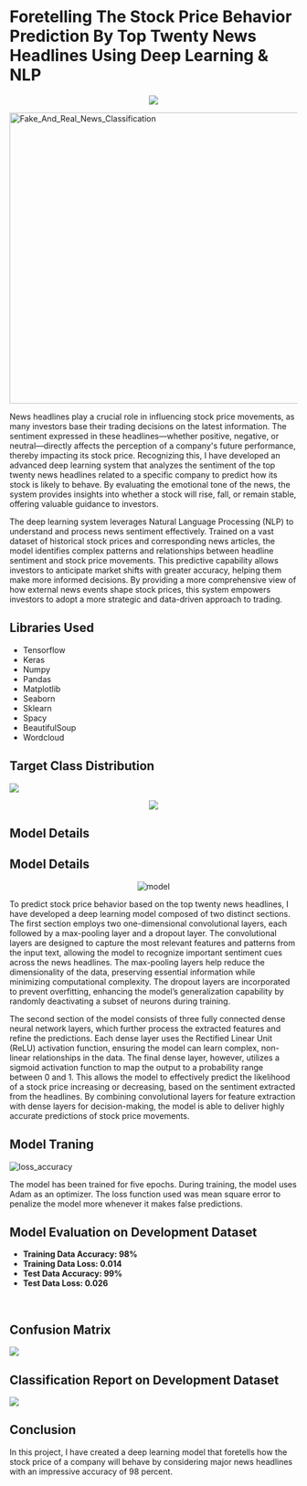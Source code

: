 # Foretelling The Stock Price Behavior Prediction By Top Twenty News Headlines Using Deep Learning & NLP
<p align="center">
<a href="https://nbviewer.jupyter.org/github/NavinBondade/Foretelling-The-Stock-Price-Behavior-With-Major-News-Headlines/blob/main/Notebook/stock_price_behavior_prediction%20%282%29.ipynb" target="_blank">
  <img align="center"  src="https://github.com/NavinBondade/Distinguishing-Fake-And-Real-News-With-Deep-Learning/blob/main/Graphs/button_if-github-fails-to-load-the-notebook-click-here%20(4).png?raw=true"/>
</a>
</p>
<img src="https://www.thestreet.com/.image/t_share/MTcwMDkyODc4NDY5NTM5MTAy/stock-price-lead.jpg" alt="Fake_And_Real_News_Classification" width="970" height="510">
<p>News headlines play a crucial role in influencing stock price movements, as many investors base their trading decisions on the latest information. The sentiment expressed in these headlines—whether positive, negative, or neutral—directly affects the perception of a company's future performance, thereby impacting its stock price. Recognizing this, I have developed an advanced deep learning system that analyzes the sentiment of the top twenty news headlines related to a specific company to predict how its stock is likely to behave. By evaluating the emotional tone of the news, the system provides insights into whether a stock will rise, fall, or remain stable, offering valuable guidance to investors.

The deep learning system leverages Natural Language Processing (NLP) to understand and process news sentiment effectively. Trained on a vast dataset of historical stock prices and corresponding news articles, the model identifies complex patterns and relationships between headline sentiment and stock price movements. This predictive capability allows investors to anticipate market shifts with greater accuracy, helping them make more informed decisions. By providing a more comprehensive view of how external news events shape stock prices, this system empowers investors to adopt a more strategic and data-driven approach to trading.</p>
<h2>Libraries Used</h2>
<ul>
  <li>Tensorflow</li>
  <li>Keras</li>
  <li>Numpy</li>
  <li>Pandas </li>
  <li>Matplotlib</li>
  <li>Seaborn</li>
  <li>Sklearn</li>
  <li>Spacy</li>
  <li>BeautifulSoup</li>
  <li>Wordcloud</li>
</ul>
<h2>Target Class Distribution</h2>
<img src="https://github.com/NavinBondade/Foretelling-The-Stock-Price-Behavior-With-Major-News-Headlines/blob/main/Graphs%20%26%20Pictures/Distribution%20Of%20Dependent%20Variable.png">
<br>
<p align="center"> 
<img src="https://github.com/NavinBondade/Foretelling-The-Stock-Price-Behavior-With-Major-News-Headlines/blob/main/Graphs%20%26%20Pictures/Distribution%20Of%20Dependent%20Variable%20In%20Percentage.png">
</p>    
<h2>Model Details</h2>
<h2>Model Details</h2>
<p align="center">
<img src="https://github.com/NavinBondade/Foretelling-The-Stock-Price-Behavior-With-Major-News-Headlines/blob/main/Graphs%20&%20Pictures/model.png" alt="model" >
</p>
<p>
To predict stock price behavior based on the top twenty news headlines, I have developed a deep learning model composed of two distinct sections. The first section employs two one-dimensional convolutional layers, each followed by a max-pooling layer and a dropout layer. The convolutional layers are designed to capture the most relevant features and patterns from the input text, allowing the model to recognize important sentiment cues across the news headlines. The max-pooling layers help reduce the dimensionality of the data, preserving essential information while minimizing computational complexity. The dropout layers are incorporated to prevent overfitting, enhancing the model’s generalization capability by randomly deactivating a subset of neurons during training.

The second section of the model consists of three fully connected dense neural network layers, which further process the extracted features and refine the predictions. Each dense layer uses the Rectified Linear Unit (ReLU) activation function, ensuring the model can learn complex, non-linear relationships in the data. The final dense layer, however, utilizes a sigmoid activation function to map the output to a probability range between 0 and 1. This allows the model to effectively predict the likelihood of a stock price increasing or decreasing, based on the sentiment extracted from the headlines. By combining convolutional layers for feature extraction with dense layers for decision-making, the model is able to deliver highly accurate predictions of stock price movements.</p>
<h2>Model Traning</h2>
<img src="https://github.com/NavinBondade/Foretelling-The-Stock-Price-Behavior-With-Major-News-Headlines/blob/main/Graphs%20%26%20Pictures/loss-accuracy.png" alt="loss_accuracy">
<p>The model has been trained for five epochs. During training, the model uses Adam as an optimizer. The loss function used was mean square error to penalize the model more whenever it makes false predictions.</p>

<h2>Model Evaluation on Development Dataset</h2>
<ul>
  <li><b>Training Data Accuracy: 98%</b></li>
  <li><b>Training Data Loss: 0.014</b></li> 
  <li><b>Test Data Accuracy: 99%</b></li>
  <li><b>Test Data Loss: 0.026</b></li> 
</ul>
<br>
<h2>Confusion Matrix</h2>
<img src="https://github.com/NavinBondade/Foretelling-The-Stock-Price-Behavior-With-Major-News-Headlines/blob/main/Graphs%20%26%20Pictures/Confusion%20Matrix.png">
<h2>Classification Report on Development Dataset</h2>
<img src="https://github.com/NavinBondade/Foretelling-The-Stock-Price-Behavior-With-Major-News-Headlines/blob/main/Graphs%20%26%20Pictures/Classification%20Report.png">   
<h2>Conclusion</h2>
<p>In this project, I have created a deep learning model that foretells how the stock price of a company will behave by considering major news headlines with an impressive accuracy of 98 percent.</p>
